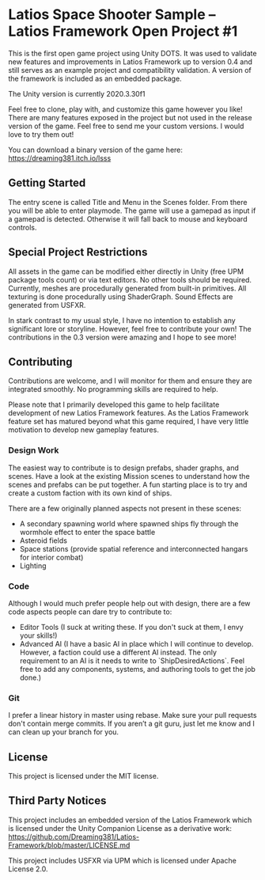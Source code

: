 # Latios Space Shooter Sample – Latios Framework Open Project \#1

This is the first open game project using Unity DOTS. It was used to validate
new features and improvements in Latios Framework up to version 0.4 and still
serves as an example project and compatibility validation. A version of the
framework is included as an embedded package.

The Unity version is currently 2020.3.30f1

Feel free to clone, play with, and customize this game however you like! There
are many features exposed in the project but not used in the release version of
the game. Feel free to send me your custom versions. I would love to try them
out!

You can download a binary version of the game here:
<https://dreaming381.itch.io/lsss>

## Getting Started

The entry scene is called Title and Menu in the Scenes folder. From there you
will be able to enter playmode. The game will use a gamepad as input if a
gamepad is detected. Otherwise it will fall back to mouse and keyboard controls.

## Special Project Restrictions

All assets in the game can be modified either directly in Unity (free UPM
package tools count) or via text editors. No other tools should be required.
Currently, meshes are procedurally generated from built-in primitives. All
texturing is done procedurally using ShaderGraph. Sound Effects are generated
from USFXR.

In stark contrast to my usual style, I have no intention to establish any
significant lore or storyline. However, feel free to contribute your own! The
contributions in the 0.3 version were amazing and I hope to see more!

## Contributing

Contributions are welcome, and I will monitor for them and ensure they are
integrated smoothly. No programming skills are required to help.

Please note that I primarily developed this game to help facilitate development
of new Latios Framework features. As the Latios Framework feature set has
matured beyond what this game required, I have very little motivation to develop
new gameplay features.

### Design Work

The easiest way to contribute is to design prefabs, shader graphs, and scenes.
Have a look at the existing Mission scenes to understand how the scenes and
prefabs can be put together. A fun starting place is to try and create a custom
faction with its own kind of ships.

There are a few originally planned aspects not present in these scenes:

-   A secondary spawning world where spawned ships fly through the wormhole
    effect to enter the space battle
-   Asteroid fields
-   Space stations (provide spatial reference and interconnected hangars for
    interior combat)
-   Lighting

### Code

Although I would much prefer people help out with design, there are a few code
aspects people can dare try to contribute to:

-   Editor Tools (I suck at writing these. If you don't suck at them, I envy
    your skills!)
-   Advanced AI (I have a basic AI in place which I will continue to develop.
    However, a faction could use a different AI instead. The only requirement to
    an AI is it needs to write to \`ShipDesiredActions\`. Feel free to add any
    components, systems, and authoring tools to get the job done.)

### Git

I prefer a linear history in master using rebase. Make sure your pull requests
don't contain merge commits. If you aren’t a git guru, just let me know and I
can clean up your branch for you.

## License

This project is licensed under the MIT license.

## Third Party Notices

This project includes an embedded version of the Latios Framework which is
licensed under the Unity Companion License as a derivative work:
<https://github.com/Dreaming381/Latios-Framework/blob/master/LICENSE.md>

This project includes USFXR via UPM which is licensed under Apache License 2.0.
